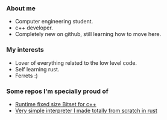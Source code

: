 ### About me
- Computer engineering student.
- c++ developer.
- Completely new on github, still learning how to move here.

### My interests
- Lover of everything related to the low level code.
- Self learning rust.
- Ferrets :)

### Some repos I'm specially proud of
- [Runtime fixed size Bitset for c++](https://github.com/TheLazyFerret/RuntimeBitset)
- [Very simple interpreter I made totally from scratch in rust](https://github.com/TheLazyFerret/interpreter-rs)
